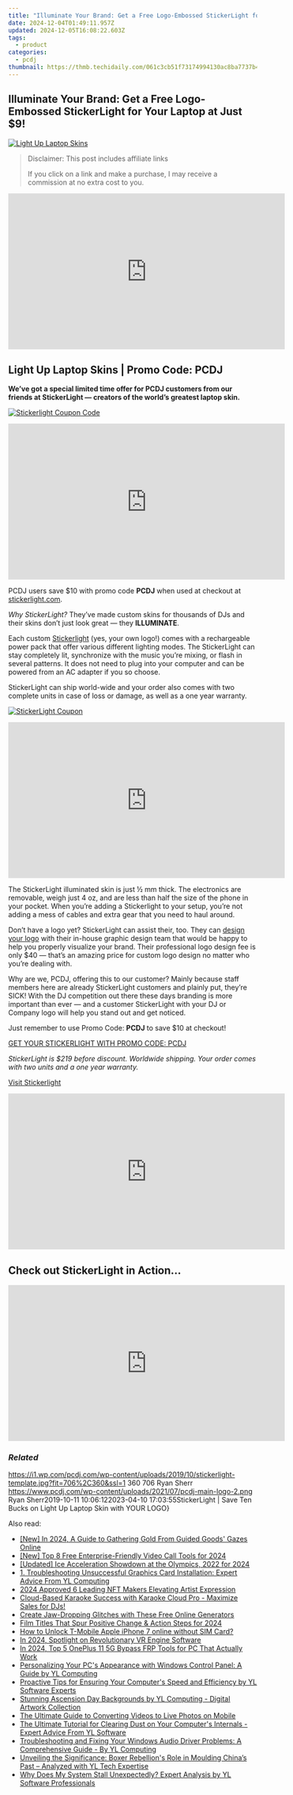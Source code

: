 ```yaml
---
title: "Illuminate Your Brand: Get a Free Logo-Embossed StickerLight for Your Laptop at Just $9!"
date: 2024-12-04T01:49:11.957Z
updated: 2024-12-05T16:08:22.603Z
tags:
  - product
categories:
  - pcdj
thumbnail: https://thmb.techidaily.com/061c3cb51f73174994130ac8ba7737b4e102bdd69124ffc25dc40b79dd6e4589.jpg
---
```


## Illuminate Your Brand: Get a Free Logo-Embossed StickerLight for Your Laptop at Just $9!

[![Light Up Laptop Skins](https://i1.wp.com/pcdj.com/wp-content/uploads/2019/10/stickerlight-template.jpg?resize=706%2C321&ssl=1)](https://i1.wp.com/pcdj.com/wp-content/uploads/2019/10/stickerlight-template.jpg?fit=706%2C360&ssl=1 "Light Up Laptop Skins")

>  Disclaimer: This post includes affiliate links
>
>  If you click on a link and make a purchase, I may receive a commission at no extra cost to you.
>

<!-- affiliate ads begin -->
<iframe width="560" height="315" src="https://www.youtube.com/embed/XoC2TGp1PLY?si=iH9xs76NhWn4pP-E" title="YouTube video player" frameborder="0" allow="accelerometer; autoplay; clipboard-write; encrypted-media; gyroscope; picture-in-picture; web-share" referrerpolicy="strict-origin-when-cross-origin" allowfullscreen></iframe>
<!-- affiliate ads end -->

## Light Up Laptop Skins | Promo Code: PCDJ

**We’ve got a special limited time offer for PCDJ customers from our friends at StickerLight — creators of the world’s greatest laptop skin.**

[![Stickerlight Coupon Code](https://i0.wp.com/pcdj.com/wp-content/uploads/2019/10/49864486_2152045344851650_5913114173436329984_n.jpg?fit=300%2C269&ssl=1 "Stickerlight Coupon Code")](https://i0.wp.com/pcdj.com/wp-content/uploads/2019/10/49864486%5F2152045344851650%5F5913114173436329984%5Fn.jpg?fit=610%2C546&ssl=1)

<!-- affiliate ads begin -->
<iframe width="560" height="315" src="https://www.youtube.com/embed/1dR4tF3VgyU?si=AJipgqZsNNxsRsBW" title="YouTube video player" frameborder="0" allow="accelerometer; autoplay; clipboard-write; encrypted-media; gyroscope; picture-in-picture; web-share" referrerpolicy="strict-origin-when-cross-origin" allowfullscreen></iframe>
<!-- affiliate ads end -->

PCDJ users save $10 with promo code **PCDJ** when used at checkout at [stickerlight.com](https://stickerlight.com/pcdj).

_Why StickerLight?_ They’ve made custom skins for thousands of DJs and their skins don’t just look great — they **ILLUMINATE**.

Each custom [Stickerlight](https://stickerlight.com/pcdj) (yes, your own logo!) comes with a rechargeable power pack that offer various different lighting modes. The StickerLight can stay completely lit, synchronize with the music you’re mixing, or flash in several patterns. It does not need to plug into your computer and can be powered from an AC adapter if you so choose.

StickerLight can ship world-wide and your order also comes with two complete units in case of loss or damage, as well as a one year warranty.

[![StickerLight Coupon](https://i2.wp.com/pcdj.com/wp-content/uploads/2019/10/stickerlight_18252107_288850998240042_6790703655617036288_n.jpg.jpeg?fit=300%2C300&ssl=1 "StickerLight Coupon")](https://i2.wp.com/pcdj.com/wp-content/uploads/2019/10/stickerlight%5F18252107%5F288850998240042%5F6790703655617036288%5Fn.jpg.jpeg?fit=1030%2C1030&ssl=1)

<!-- affiliate ads begin -->
<iframe width="560" height="315" src="https://www.youtube.com/embed/UCqHbpxQGP4?si=XGkajFHdqyoKNAFM" title="YouTube video player" frameborder="0" allow="accelerometer; autoplay; clipboard-write; encrypted-media; gyroscope; picture-in-picture; web-share" referrerpolicy="strict-origin-when-cross-origin" allowfullscreen></iframe>
<!-- affiliate ads end -->

The StickerLight illuminated skin is just ½ mm thick. The electronics are removable, weigh just 4 oz, and are less than half the size of the phone in your pocket. When you’re adding a Stickerlight to your setup, you’re not adding a mess of cables and extra gear that you need to haul around.

Don’t have a logo yet? StickerLight can assist their, too. They can [design your logo](https://stickerlight.com/products/premium-logo-design) with their in-house graphic design team that would be happy to help you properly visualize your brand. Their professional logo design fee is only $40 — that’s an amazing price for custom logo design no matter who you’re dealing with.

Why are we, PCDJ, offering this to our customer? Mainly because staff members here are already StickerLight customers and plainly put, they’re SICK! With the DJ competition out there these days branding is more important than ever — and a customer StickerLight with your DJ or Company logo will help you stand out and get noticed.

Just remember to use Promo Code: **PCDJ** to save $10 at checkout!

[GET YOUR STICKERLIGHT WITH PROMO CODE: PCDJ](https://stickerlight.com/discount/PCDJ?redirect=%2Fproducts%2Fcustomized-stickerlight-your-logo)

_StickerLight is $219 before discount. Worldwide shipping. Your order comes with two units and a one year warranty._

[Visit Stickerlight](https://stickerlight.com/pcdj)

<!-- affiliate ads begin -->
<iframe width="560" height="315" src="https://www.youtube.com/embed/cC-HtDQVoG0?si=nQcoa7q8q2IL8U0m" title="YouTube video player" frameborder="0" allow="accelerometer; autoplay; clipboard-write; encrypted-media; gyroscope; picture-in-picture; web-share" referrerpolicy="strict-origin-when-cross-origin" allowfullscreen></iframe>
<!-- affiliate ads end -->

## Check out StickerLight in Action…

<!-- affiliate ads begin -->
<iframe width="560" height="315" src="https://www.youtube.com/embed/NTQGoOOiJzs?si=zbZwflEfXgBY3qbs" title="YouTube video player" frameborder="0" allow="accelerometer; autoplay; clipboard-write; encrypted-media; gyroscope; picture-in-picture; web-share" referrerpolicy="strict-origin-when-cross-origin" allowfullscreen></iframe>
<!-- affiliate ads end -->

### _Related_

https://i1.wp.com/pcdj.com/wp-content/uploads/2019/10/stickerlight-template.jpg?fit=706%2C360&ssl=1 360 706 Ryan Sherr https://www.pcdj.com/wp-content/uploads/2021/07/pcdj-main-logo-2.png Ryan Sherr2019-10-11 10:06:122023-04-10 17:03:55StickerLight | Save Ten Bucks on Light Up Laptop Skin with YOUR LOGO}

<ins class="adsbygoogle"
     style="display:block"
     data-ad-format="autorelaxed"
     data-ad-client="ca-pub-7571918770474297"
     data-ad-slot="1223367746"></ins>

<ins class="adsbygoogle"
     style="display:block"
     data-ad-client="ca-pub-7571918770474297"
     data-ad-slot="8358498916"
     data-ad-format="auto"
     data-full-width-responsive="true"></ins>

<span class="atpl-alsoreadstyle">Also read:</span>
<div><ul>
<li><a href="https://facebook-record-videos.techidaily.com/new-in-2024-a-guide-to-gathering-gold-from-guided-goods-gazes-online/"><u>[New] In 2024, A Guide to Gathering Gold From Guided Goods' Gazes Online</u></a></li>
<li><a href="https://screen-sharing-recording.techidaily.com/new-top-8-free-enterprise-friendly-video-call-tools-for-2024/"><u>[New] Top 8 Free Enterprise-Friendly Video Call Tools for 2024</u></a></li>
<li><a href="https://fox-boxes.techidaily.com/updated-ice-acceleration-showdown-at-the-olympics-2022-for-2024/"><u>[Updated] Ice Acceleration Showdown at the Olympics, 2022 for 2024</u></a></li>
<li><a href="https://discover-bits.techidaily.com/1-troubleshooting-unsuccessful-graphics-card-installation-expert-advice-from-yl-computing/"><u>1. Troubleshooting Unsuccessful Graphics Card Installation: Expert Advice From YL Computing</u></a></li>
<li><a href="https://extra-resources.techidaily.com/2024-approved-6-leading-nft-makers-elevating-artist-expression/"><u>2024 Approved 6 Leading NFT Makers Elevating Artist Expression</u></a></li>
<li><a href="https://discover-bits.techidaily.com/cloud-based-karaoke-success-with-karaoke-cloud-pro-maximize-sales-for-djs/"><u>Cloud-Based Karaoke Success with Karaoke Cloud Pro - Maximize Sales for DJs!</u></a></li>
<li><a href="https://ai-vdieo-software.techidaily.com/create-jaw-dropping-glitches-with-these-free-online-generators/"><u>Create Jaw-Dropping Glitches with These Free Online Generators</u></a></li>
<li><a href="https://some-techniques.techidaily.com/film-titles-that-spur-positive-change-and-action-steps-for-2024/"><u>Film Titles That Spur Positive Change & Action Steps for 2024</u></a></li>
<li><a href="https://sim-unlock.techidaily.com/how-to-unlock-t-mobile-apple-iphone-7-online-without-sim-card-by-drfone-ios/"><u>How to Unlock T-Mobile Apple iPhone 7 online without SIM Card?</u></a></li>
<li><a href="https://some-approaches.techidaily.com/in-2024-spotlight-on-revolutionary-vr-engine-software/"><u>In 2024, Spotlight on Revolutionary VR Engine Software</u></a></li>
<li><a href="https://android-frp.techidaily.com/in-2024-top-5-oneplus-11-5g-bypass-frp-tools-for-pc-that-actually-work-by-drfone-android/"><u>In 2024, Top 5 OnePlus 11 5G Bypass FRP Tools for PC That Actually Work</u></a></li>
<li><a href="https://discover-bits.techidaily.com/personalizing-your-pcs-appearance-with-windows-control-panel-a-guide-by-yl-computing/"><u>Personalizing Your PC's Appearance with Windows Control Panel: A Guide by YL Computing</u></a></li>
<li><a href="https://discover-bits.techidaily.com/proactive-tips-for-ensuring-your-computers-speed-and-efficiency-by-yl-software-experts/"><u>Proactive Tips for Ensuring Your Computer's Speed and Efficiency by YL Software Experts</u></a></li>
<li><a href="https://discover-bits.techidaily.com/stunning-ascension-day-backgrounds-by-yl-computing-digital-artwork-collection/"><u>Stunning Ascension Day Backgrounds by YL Computing - Digital Artwork Collection</u></a></li>
<li><a href="https://ai-driven-video-production.techidaily.com/the-ultimate-guide-to-converting-videos-to-live-photos-on-mobile/"><u>The Ultimate Guide to Converting Videos to Live Photos on Mobile</u></a></li>
<li><a href="https://discover-bits.techidaily.com/the-ultimate-tutorial-for-clearing-dust-on-your-computers-internals-expert-advice-from-yl-software/"><u>The Ultimate Tutorial for Clearing Dust on Your Computer's Internals - Expert Advice From YL Software</u></a></li>
<li><a href="https://discover-bits.techidaily.com/troubleshooting-and-fixing-your-windows-audio-driver-problems-a-comprehensive-guide-by-yl-computing/"><u>Troubleshooting and Fixing Your Windows Audio Driver Problems: A Comprehensive Guide - By YL Computing</u></a></li>
<li><a href="https://discover-bits.techidaily.com/unveiling-the-significance-boxer-rebellions-role-in-moulding-chinas-past-analyzed-with-yl-tech-expertise/"><u>Unveiling the Significance: Boxer Rebellion's Role in Moulding China’s Past – Analyzed with YL Tech Expertise</u></a></li>
<li><a href="https://discover-bits.techidaily.com/why-does-my-system-stall-unexpectedly-expert-analysis-by-yl-software-professionals/"><u>Why Does My System Stall Unexpectedly? Expert Analysis by YL Software Professionals</u></a></li>
</ul></div>

